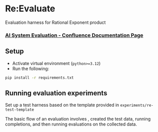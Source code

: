 # Re:Evaluate

Evaluation harness for Rational Exponent product

### [ AI System Evaluation - Confluence Documentation Page](https://rationalexponent.atlassian.net/wiki/x/I4CnBg)

## Setup
- Activate virtual environment (`python>=3.12`)
- Run the following:
```bash
pip install -r requirements.txt
```

## Running evaluation experiments

Set up a test harness based on the template provided in `experiments/re-test-template`

The basic flow of an evaluation involves , created the test data, running completions, and then running evaluations on the collected data.

